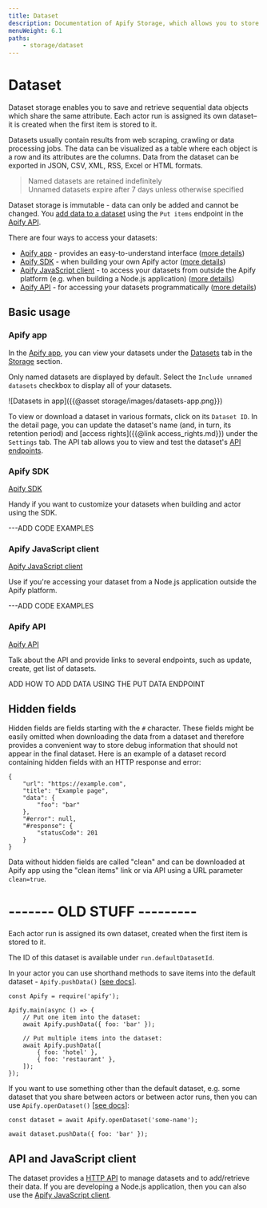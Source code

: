 ```yaml
---
title: Dataset
description: Documentation of Apify Storage, which allows you to store actor inputs and outputs.
menuWeight: 6.1
paths:
    - storage/dataset
---
```


# [](#dataset)Dataset

Dataset storage enables you to save and retrieve sequential data objects which share the same attribute. Each actor run is assigned its own dataset–it is created when the first item is stored to it.

Datasets usually contain results from web scraping, crawling or data processing jobs. The data can be visualized as a table where each object is a row and its attributes are the columns. Data from the dataset can be exported in JSON, CSV, XML, RSS, Excel or HTML formats.

> Named datasets are retained indefinitely <br/>
> Unnamed datasets expire after 7 days unless otherwise specified

Dataset storage is immutable - data can only be added and cannot be changed. You [add data to a dataset](#api) using the `Put items` endpoint in the [Apify API](https://docs.apify.com/api/v2#/reference/datasets/item-collection/put-items?console=1).

There are four ways to access your datasets:

* [Apify app](https://my.apify.com) - provides an easy-to-understand interface ([more details](#app))
* [Apify SDK](https://sdk.apify.com/docs/guides/data-storage#dataset) - when building your own Apify actor ([more details](#sdk))
* [Apify JavaScript client](https://docs.apify.com/api/apify-client-js/latest#ApifyClient-datasets) - to access your datasets from outside the Apify platform (e.g. when building a Node.js application) ([more details](#js-client))
* [Apify API](#https://docs.apify.com/api/v2#/reference/datasets) - for accessing your datasets programmatically ([more details](#api))

## [](#basic-usage) Basic usage

### [](#app) Apify app

In the [Apify app](https://my.apify.com), you can view your datasets under the [Datasets](https://my.apify.com/storage#/datasets) tab in the [Storage](https://my.apify.com/storage) section.

Only named datasets are displayed by default. Select the `Include unnamed datasets` checkbox to display all of your datasets.

![Datasets in app]({{@asset storage/images/datasets-app.png}})

To view or download a dataset in various formats, click on its `Dataset ID`. In the detail page, you can update the dataset's name (and, in turn, its retention period) and
[access rights]({{@link access_rights.md}}) under the `Settings` tab. The API tab allows you to view and test the dataset's [API endpoints](https://docs.apify.com/api/v2#/reference/datasets).

### [](#sdk) Apify SDK
[Apify SDK](https://sdk.apify.com/docs/guides/data-storage#dataset)

Handy if you want to customize your datasets when building and actor using the SDK.

---ADD CODE EXAMPLES




### [](#js-client) Apify JavaScript client
[Apify JavaScript client](https://docs.apify.com/api/apify-client-js/latest#ApifyClient-datasets)

Use if you're accessing your dataset from a Node.js application outside the Apify platform.

---ADD CODE EXAMPLES




### [](#api) Apify API
[Apify API](https://docs.apify.com/api/v2#/reference/datasets)

Talk about the API and provide links to several endpoints, such as update, create, get list of datasets.

ADD HOW TO ADD DATA USING THE PUT DATA ENDPOINT

## [](#hidden-fields) Hidden fields

Hidden fields are fields starting with the `#` character. These fields might be easily omitted when downloading the data from a dataset and therefore provides a convenient way to store debug information that should not appear in the final dataset. Here is an example of a dataset record containing hidden fields with an HTTP response and error:

    {
        "url": "https://example.com",
        "title": "Example page",
        "data": {
            "foo": "bar"
        },
        "#error": null,
        "#response": {
            "statusCode": 201
        }
    }

Data without hidden fields are called "clean" and can be downloaded at Apify app using the "clean items" link or via API using a URL parameter `clean=true`.






# ------- OLD STUFF ---------
Each actor run is assigned its own dataset, created when the first item is stored to it. 

<!-- Where? How can I access it? Talk about the ID -->
The ID of this dataset is available under `run.defaultDatasetId`.

<!-- elaborate. provide info for SDK and app users -->
In your actor you can use shorthand methods to save items into the default dataset - `Apify.pushData()` [[see docs](https://sdk.apify.com/docs/api/apify#apifypushdataitem)].

    const Apify = require('apify');

    Apify.main(async () => {
        // Put one item into the dataset:
        await Apify.pushData({ foo: 'bar' });

        // Put multiple items into the dataset:
        await Apify.pushData([
            { foo: 'hotel' },
            { foo: 'restaurant' },
        ]);
    });

<!--  How can we do this in-app? -->
If you want to use something other than the default dataset, e.g. some dataset that you share between actors or between actor runs, then you can use `Apify.openDataset()` [[see docs](https://sdk.apify.com/docs/api/apify#apifyopendatasetdatasetidorname-options)]:

    const dataset = await Apify.openDataset('some-name');

    await dataset.pushData({ foo: 'bar' });

## [](#api-and-javascript-client)API and JavaScript client

The dataset provides a [HTTP API](https://docs.apify.com/api/v2#/reference/datasets) to manage datasets and to add/retrieve their data. If you are developing a Node.js application, then you can also use the [Apify JavaScript client](https://docs.apify.com/api/apify-client-js/latest#ApifyClient-datasets).


